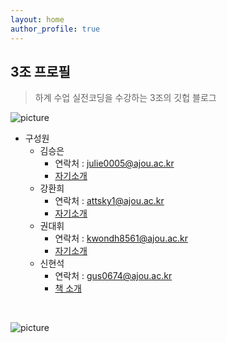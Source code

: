 ```yaml
---
layout: home
author_profile: true
---
```



## 3조 프로필

>  하계 수업 실전코딩을 수강하는 3조의 깃헙 블로그  

![picture](https://cdn4.iconfinder.com/data/icons/development-37/200/Team-coding-2-4096.png)   

* 구성원
  * 김승은
    * 연락처 : julie0005@ajou.ac.kr
    * [자기소개](https://julie0005.github.io/group3_blog/hello/)
  * 강환희
    * 연락처 : attsky1@ajou.ac.kr
    * [자기소개](https://julie0005.github.io/group3_blog/hello2/)
  * 권대휘
    * 연락처 : kwondh8561@ajou.ac.kr
    * [자기소개](https://julie0005.github.io/group3_blog/hello3/)
  * 신현석
    * 연락처 : gus0674@ajou.ac.kr
    * [책 소개](https://julie0005.github.io/group3_blog/hello4/)  

<br/>

![picture](https://data.1freewallpapers.com/detail/code-programming-text-strings-multicolored.jpg)


